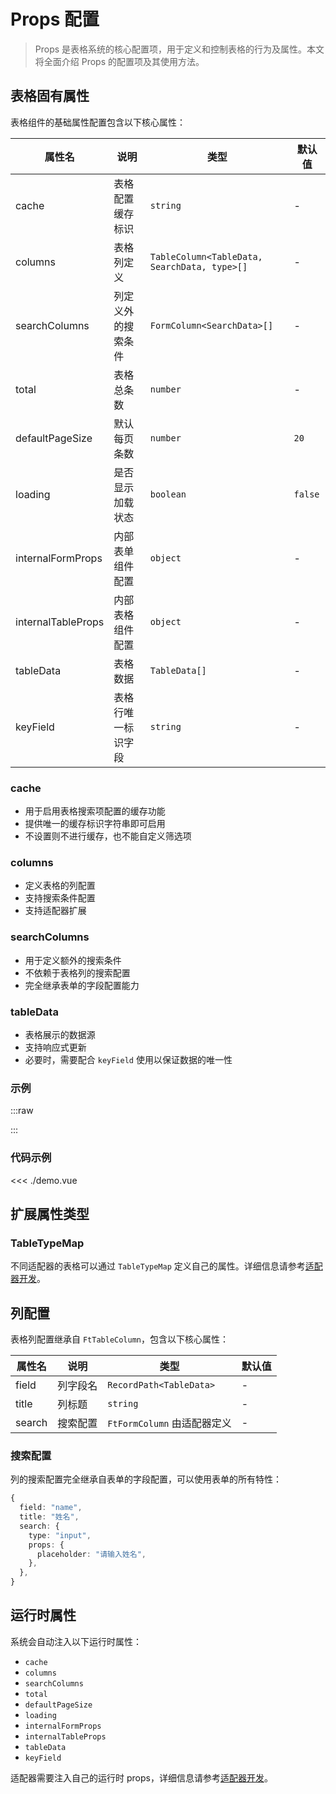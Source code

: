 # Props 配置

> Props 是表格系统的核心配置项，用于定义和控制表格的行为及属性。本文将全面介绍 Props 的配置项及其使用方法。

## 表格固有属性

表格组件的基础属性配置包含以下核心属性：

| 属性名             | 说明               | 类型                                         | 默认值  |
| ------------------ | ------------------ | -------------------------------------------- | ------- |
| cache              | 表格配置缓存标识   | `string`                                     | -       |
| columns            | 表格列定义         | `TableColumn<TableData, SearchData, type>[]` | -       |
| searchColumns      | 列定义外的搜索条件 | `FormColumn<SearchData>[]`                   | -       |
| total              | 表格总条数         | `number`                                     | -       |
| defaultPageSize    | 默认每页条数       | `number`                                     | `20`    |
| loading            | 是否显示加载状态   | `boolean`                                    | `false` |
| internalFormProps  | 内部表单组件配置   | `object`                                     | -       |
| internalTableProps | 内部表格组件配置   | `object`                                     | -       |
| tableData          | 表格数据           | `TableData[]`                                | -       |
| keyField           | 表格行唯一标识字段 | `string`                                     | -       |

### cache

- 用于启用表格搜索项配置的缓存功能
- 提供唯一的缓存标识字符串即可启用
- 不设置则不进行缓存，也不能自定义筛选项

### columns

- 定义表格的列配置
- 支持搜索条件配置
- 支持适配器扩展

### searchColumns

- 用于定义额外的搜索条件
- 不依赖于表格列的搜索配置
- 完全继承表单的字段配置能力

### tableData

- 表格展示的数据源
- 支持响应式更新
- 必要时，需要配合 `keyField` 使用以保证数据的唯一性

### 示例

<script setup>
  import Demo from "./demo.vue";
</script>

:::raw

<Demo />

:::

### 代码示例

<<< ./demo.vue

## 扩展属性类型

### TableTypeMap

不同适配器的表格可以通过 `TableTypeMap` 定义自己的属性。详细信息请参考[适配器开发](../adapter/development.md)。

## 列配置

表格列配置继承自 `FtTableColumn`，包含以下核心属性：

| 属性名 | 说明     | 类型                        | 默认值 |
| ------ | -------- | --------------------------- | ------ |
| field  | 列字段名 | `RecordPath<TableData>`     | -      |
| title  | 列标题   | `string`                    | -      |
| search | 搜索配置 | `FtFormColumn` 由适配器定义 | -      |

### 搜索配置

列的搜索配置完全继承自表单的字段配置，可以使用表单的所有特性：

```typescript
{
  field: "name",
  title: "姓名",
  search: {
    type: "input",
    props: {
      placeholder: "请输入姓名",
    },
  },
}
```

## 运行时属性

系统会自动注入以下运行时属性：

- `cache`
- `columns`
- `searchColumns`
- `total`
- `defaultPageSize`
- `loading`
- `internalFormProps`
- `internalTableProps`
- `tableData`
- `keyField`

适配器需要注入自己的运行时 props，详细信息请参考[适配器开发](../adapter/development.md)。
